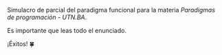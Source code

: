 Simulacro de parcial del paradigma funcional para la materia _Paradigmas de programación - UTN.BA_.

Es importante que leas todo el enunciado. 

¡Éxitos! :four_leaf_clover: